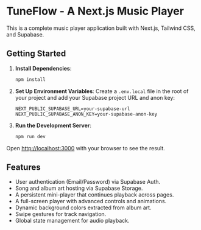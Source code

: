 # TuneFlow - A Next.js Music Player

This is a complete music player application built with Next.js, Tailwind CSS, and Supabase.

## Getting Started

1.  **Install Dependencies**:
    ```bash
    npm install
    ```

2.  **Set Up Environment Variables**:
    Create a `.env.local` file in the root of your project and add your Supabase project URL and anon key:

    ```
    NEXT_PUBLIC_SUPABASE_URL=your-supabase-url
    NEXT_PUBLIC_SUPABASE_ANON_KEY=your-supabase-anon-key
    ```

3.  **Run the Development Server**:
    ```bash
    npm run dev
    ```

Open [http://localhost:3000](http://localhost:3000) with your browser to see the result.

## Features

-   User authentication (Email/Password) via Supabase Auth.
-   Song and album art hosting via Supabase Storage.
-   A persistent mini-player that continues playback across pages.
-   A full-screen player with advanced controls and animations.
-   Dynamic background colors extracted from album art.
-   Swipe gestures for track navigation.
-   Global state management for audio playback.
